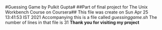 #Guessing Game by Pulkit Gupta#
##Part of final project for The Unix Workbench Course on Coursera##
This file was create on 
Sun Apr 25 13:41:53 IST 2021
Accompanying this is a file called *guessinggame.sh*
The number of lines in that file is 
      31
**Thank you for visiting my project**
